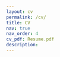 ```yaml
---
layout: cv
permalink: /cv/
title: CV
nav: true
nav_order: 4
cv_pdf: Resume.pdf
description: 
---
```

